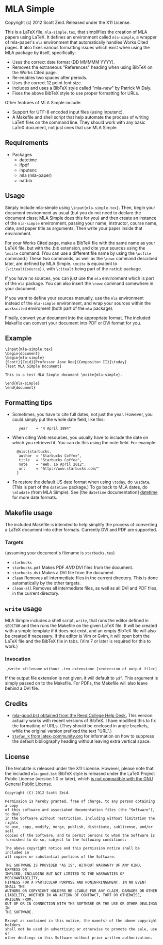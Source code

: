 MLA Simple
==========
Copyright (c) 2012 Scott Zeid.  Released under the X11 License.

This is a LaTeX file, `mla-simple.tex`, that simplifiies the creation
of MLA papers using LaTeX.  It defines an environment called `mla-simple`,
a wrapper of mla-paper's `mla` environment that automatically handles
Works Cited pages.  It also fixes various formatting issues which exist
when using the MLA package by itself, specifically:

* Uses the correct date format (DD MMMMM YYYY).
* Removes the extraneous "References" heading when using BibTeX on the
  Works Cited page.
* Re-enables two spaces after periods.
* Uses the correct 12 point font size.
* Includes and uses a BibTeX style called "mla-new" by Patrick W Daly.
* Fixes the above BibTeX style to use proper formatting for URLs.

Other features of MLA Simple include:

* Support for UTF-8 encoded input files (using inputenc).
* A Makefile and shell script that help automate the process of writing
  LaTeX files on the command line.  They should work with any basic LaTeX
  document, not just ones that use MLA Simple.

Requirements
------------
* Packages
   * datetime
   * ifpdf
   * inputenc
   * mla (mla-paper)
   * natbib

Usage
-----
Simply include mla-simple using `\input{mla-simple.tex}`.  Then, begin
your document environment as usual (but you do not need to declare the
document class; MLA Simple does this for you) and then create an instance
of the `mla-simple` environment, passing your name, instructor, course
name, date, and paper title as arguments.  Then write your paper inside
that environment.

For your Works Cited page, make a BibTeX file with the same name as your
LaTeX file, but with the .bib extension, and cite your sources using the
`\mcite` command.  (You can use a different file name by using the
`\wcfile` command.) These two commands, as well as the `\nowc` command
described later, are defined by MLA Simple.  `\mcite` is equivalent to
`(\citealt{source})`, with `\citealt` being part of the `natbib` package.

If you have no sources, you can just use the `mla` environment which is
part of the `mla` package.  You can also insert the `\nowc` command
somewhere in your document.

If you want to define your sources manually, use the `mla` environment
instead of the `mla-simple` environment, and wrap your sources within
the `workscited` enviroment (both part of the `mla` package).

Finally, convert your document into the appropriate format.  The included
Makefile can convert your document into PDF or DVI format for you.

Example
-------
    \input{mla-simple.tex}
    \begin{document}
    \begin{mla-simple}
    {Scott}{Zeid}{Professor Jane Doe}{Compositon II}{\today}
    {Test MLA Simple Document}
    
    This is a test MLA Simple document \mcite{mla-simple}.
    
    \end{mla-simple}
    \end{document}

Formatting tips
---------------
* Sometimes, you have to cite full dates, not just the year.  However, you
  could simply put the whole date field, like this:

         year    = "4 April 1984"


* When citing Web resources, you usually have to include the date on which
  you retrieved it.  You can do this using the note field.  For example:

        @misc{starbucks,
         author  = "Starbucks Coffee",
         title   = "Starbucks Coffee",
         note    = "Web. 16 April 2012",
         url     = "http://www.starbucks.com/"
        }

* To restore the default US date format when using `\today`, do `\usdate`.
  (This is part of the `datetime` package.)  To go back to MLA dates, do
  `\mladate` (from MLA Simple).  See [the `datetime` documentation]
  [datetime] for more date formats.

Makefile usage
--------------
The included Makefile is intended to help simplify the process of
converting a LaTeX document into other formats.  Currently DVI and PDF
are supported.

### Targets
(assuming your document's filename is `starbucks.tex`)

* `starbucks`
* `starbucks.pdf`
  Makes PDF *AND* DVI files from the document.
* `starbucks.dvi`
  Makes a DVI file from the document.
* `clean`
  Removes all intermediate files in the current directory.  This is done
  automatically by the other targets.
* `clean-all`
  Removes all intermediate files, as well as all DVI and PDF files, in the
  current directory.

`write` usage
-------------
MLA Simple includes a shell script, `write`, that runs the editor defined
in `$EDITOR` and then runs the Makefile on the given LaTeX file.  It will
be created with a simple template if it does not exist, and an empty
BibTeX file will also be created if necessary.  If the editor is Vim or
Gvim, it will open both the LaTeX file and the BibTeX file in tabs.  (Vim
7 or later is required for this to work.)

### Invocation
`./write <filename without .tex extension> [<extension of output file>]`

If the output file extension is not given, it will default to `pdf`.  This
argument is simply passed on to the Makefile.  For PDFs, the Makefile will
also leave behind a DVI file.

Credits
-------
* [mla-good.bst obtained from the Reed College Help Desk.][mla-good.bst]
  This version actually works with recent versions of BibTeX.  I have
  modified this to fix the formatting of URLs.  (They should be enclosed
  in angle brackets, while the original version prefixed the text "URL".)
* [`Stefan_K` from latex-community.org][hide-bib-heading]
  for information on how to suppress the default bibliography heading
  without leaving extra vertical space.

License
-------
The template is released under the X11 License.  However, please note
that the included `mla-good.bst` BibTeX style is released under the LaTeX
Project Public License (version 1.0 or later), which [is not compatible
with the GNU General Public License][lppl-gpl].

[datetime]:
 http://theoval.cmp.uea.ac.uk/~nlct/latex/packages/datetime/datetime-manual.html
[hide-bib-heading]:
 http://www.latex-community.org/forum/viewtopic.php?f=5&t=4089#p16041
[lppl-gpl]:
 http://www.gnu.org/licenses/license-list.html#LPPL-1.2
[mla-good.bst]:
 http://web.reed.edu/cis/help/latex/bibtexstyles.html#reedsty

    Copyright (C) 2012 Scott Zeid.

    Permission is hereby granted, free of charge, to any person obtaining a copy
    of this software and associated documentation files (the "Software"), to deal
    in the Software without restriction, including without limitation the rights
    to use, copy, modify, merge, publish, distribute, sublicense, and/or sell
    copies of the Software, and to permit persons to whom the Software is
    furnished to do so, subject to the following conditions:

    The above copyright notice and this permission notice shall be included in
    all copies or substantial portions of the Software.

    THE SOFTWARE IS PROVIDED "AS IS", WITHOUT WARRANTY OF ANY KIND, EXPRESS OR
    IMPLIED, INCLUDING BUT NOT LIMITED TO THE WARRANTIES OF MERCHANTABILITY,
    FITNESS FOR A PARTICULAR PURPOSE AND NONINFRINGEMENT. IN NO EVENT SHALL THE
    AUTHORS OR COPYRIGHT HOLDERS BE LIABLE FOR ANY CLAIM, DAMAGES OR OTHER
    LIABILITY, WHETHER IN AN ACTION OF CONTRACT, TORT OR OTHERWISE, ARISING FROM,
    OUT OF OR IN CONNECTION WITH THE SOFTWARE OR THE USE OR OTHER DEALINGS IN
    THE SOFTWARE.

    Except as contained in this notice, the name(s) of the above copyright holders
    shall not be used in advertising or otherwise to promote the sale, use or
    other dealings in this Software without prior written authorization.
